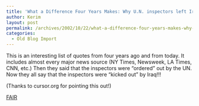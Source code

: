 ```yaml
---
title: 'What a Difference Four Years Makes: Why U.N. inspectors left Iraq&#8211;then and now'
author: Kerim
layout: post
permalink: /archives/2002/10/22/what-a-difference-four-years-makes-why-un-inspectors-left-iraqthen-and-now/
categories:
  - Old Blog Import
---
```

This is an interesting list of quotes from four years ago and from today. It includes almost every major news source (NY Times, Newsweek, LA Times, CNN, etc.) Then they said that the inspectors were &#8220;ordered&#8221; out by the UN. Now they all say that the inspectors were &#8220;kicked out&#8221; by Iraq!!!

(Thanks to cursor.org for pointing this out!)

<a href="http://www.fair.org/extra/0210/inspectors.html" onclick="_gaq.push(['_trackEvent', 'outbound-article', 'http://www.fair.org/extra/0210/inspectors.html', 'FAIR']);" >FAIR</a>

